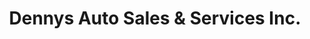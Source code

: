 ---
title: "Dennys Auto Sales & Services Inc."
url: /jasper/dennys-auto-sales-und-services-inc/
shop: Autohaus
---